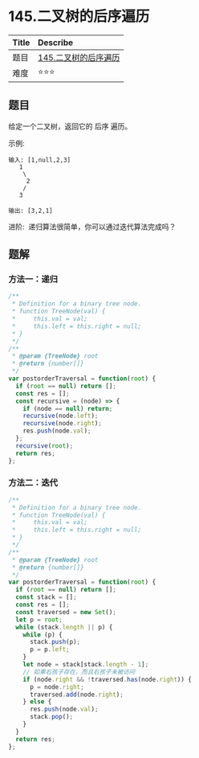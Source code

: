 # 145.二叉树的后序遍历

| Title | Describe                                                                                  |
| :---- | :---------------------------------------------------------------------------------------- |
| 题目  | [145.二叉树的后序遍历](https://leetcode-cn.com/problems/binary-tree-postorder-traversal/) |
| 难度  | ⭐⭐⭐                                                                                    |

## 题目

给定一个二叉树，返回它的 后序 遍历。

示例:

```
输入: [1,null,2,3]
   1
    \
     2
    /
   3

输出: [3,2,1]
```

进阶:  递归算法很简单，你可以通过迭代算法完成吗？

## 题解

### 方法一：递归

```javascript
/**
 * Definition for a binary tree node.
 * function TreeNode(val) {
 *     this.val = val;
 *     this.left = this.right = null;
 * }
 */
/**
 * @param {TreeNode} root
 * @return {number[]}
 */
var postorderTraversal = function(root) {
  if (root == null) return [];
  const res = [];
  const recursive = (node) => {
    if (node == null) return;
    recursive(node.left);
    recursive(node.right);
    res.push(node.val);
  };
  recursive(root);
  return res;
};
```

### 方法二：迭代

```javascript
/**
 * Definition for a binary tree node.
 * function TreeNode(val) {
 *     this.val = val;
 *     this.left = this.right = null;
 * }
 */
/**
 * @param {TreeNode} root
 * @return {number[]}
 */
var postorderTraversal = function(root) {
  if (root == null) return [];
  const stack = [];
  const res = [];
  const traversed = new Set();
  let p = root;
  while (stack.length || p) {
    while (p) {
      stack.push(p);
      p = p.left;
    }
    let node = stack[stack.length - 1];
    // 如果右孩子存在，而且右孩子未被访问
    if (node.right && !traversed.has(node.right)) {
      p = node.right;
      traversed.add(node.right);
    } else {
      res.push(node.val);
      stack.pop();
    }
  }
  return res;
};
```
